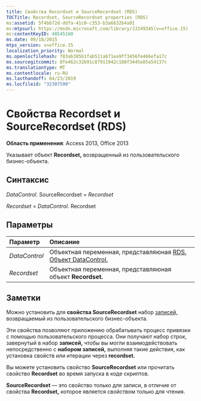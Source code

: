 ```yaml
---
title: Свойства Recordset и SourceRecordset (RDS)
TOCTitle: Recordset, SourceRecordset properties (RDS)
ms:assetid: 5f4bb72d-ddfa-41c0-c353-b3a6632b4a91
ms:mtpsurl: https://msdn.microsoft.com/library/JJ249345(v=office.15)
ms:contentKeyID: 48545160
ms.date: 09/18/2015
mtps_version: v=office.15
localization_priority: Normal
ms.openlocfilehash: f83ab385b1fab511ab71ea9ff3456fe466efa17c
ms.sourcegitcommit: 8fe462c32b91c87911942c188f3445e85a54137c
ms.translationtype: MT
ms.contentlocale: ru-RU
ms.lasthandoff: 04/23/2019
ms.locfileid: "32307590"
---
```

# <a name="recordset-sourcerecordset-properties-rds"></a>Свойства Recordset и SourceRecordset (RDS)

**Область применения**: Access 2013, Office 2013

Указывает объект **Recordset,** возвращенный из пользовательского бизнес-объекта.

## <a name="syntax"></a>Синтаксис

*DataControl*. SourceRecordset = *Recordset*

*Recordset*  =  *DataControl*. Recordset

## <a name="parameters"></a>Параметры

|Параметр|Описание|
|:--------|:----------|
|*DataControl* |Объектная переменная, представляюная [RDS. Объект DataControl.](datacontrol-object-rds.md)|
|*Recordset* |Объектная переменная, представляюная объект **Recordset.**|

## <a name="remarks"></a>Заметки

Можно установить для **свойства SourceRecordset** набор [записей,](recordset-object-ado.md) возвращаемый из пользовательского бизнес-объекта.

Эти свойства позволяют приложению обрабатывать процесс привязки с помощью пользовательского процесса. Они получают набор строк, завернутый в набор **записей,** чтобы вы могли взаимодействовать непосредственно с **набором записей,** выполняя такие действия, как установка свойств или итерации через **recordset.**

Вы можете установить свойство **SourceRecordset** или прочитать свойство **Recordset** во время запуска в коде скриптов.

**SourceRecordset** — это свойство только для записи, в отличие от свойства **Recordset,** которое является свойством только для чтения.

